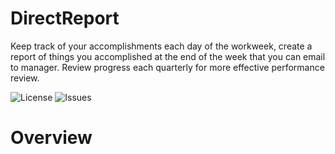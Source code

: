 # DirectReport
Keep track of your accomplishments each day of the workweek, create a report of things you accomplished at the end of the week that you can email to manager.  Review progress each quarterly for more effective performance review.

<img alt="License" src="https://img.shields.io/github/license/chriswebb09/DirectReport" />
<img alt="Issues" src="https://img.shields.io/github/issues/chriswebb09/DirectReport" />

# Overview
